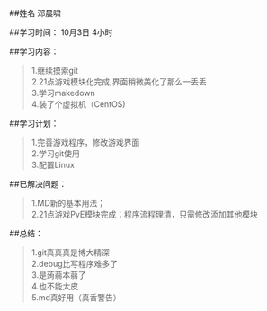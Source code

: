 ##姓名
邓晨啸

##学习时间：
10月3日   4小时

##学习内容：
>1.继续摸索git</br>
>2.21点游戏模块化完成,界面稍微美化了那么一丢丢</br>
>3.学习makedown</br>
>4.装了个虚拟机（CentOS)

##学习计划：
>1.完善游戏程序，修改游戏界面</br>
>2.学习git使用</br>
>3.配置Linux

##已解决问题：
>1.MD新的基本用法；</br>
>2.21点游戏PvE模块完成；程序流程理清，只需修改添加其他模块

##总结：
>1.git真真真是博大精深</br>
>2.debug比写程序难多了</br>
>3.是蒟蒻本蒻了</br>
>4.也不能太皮</br>
>5.md真好用（真香警告）
